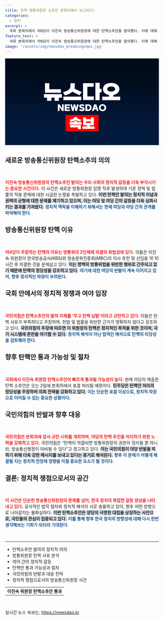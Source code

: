 ```yaml
---
title: 탄핵 방통위원장 소추안 본회의에서 보고되다!
categories:
  - 정치
excerpt: >
  국회 본회의에서 야6당이 이진숙 방송통신위원장에 대한 탄핵소추안을 발의했다. 이에 대해 국민의힘은 무고 탄핵 남발이라며 강력 반발하고 있는 가운데, 탄핵안은 2일 표결 처리될 예정이다.
feature_text: >
  국회 본회의에서 야6당이 이진숙 방송통신위원장에 대한 탄핵소추안을 발의했다. 이에 대해 국민의힘은 무고 탄핵 남발이라며 강력 반발하고 있는 가운데, 탄핵안은 2일 표결 처리될 예정이다.
image: '/assets/img/newsdao_breakingnews.jpg'
---
```


<p><img src="/assets/img/newsdao_breakingnews.jpg" alt="flaretime 속보" /></p>

<h2 data-ke-size="size26">새로운 방송통신위원장 탄핵소추의 의의</h2>

<p data-ke-size="size16">&nbsp;</p>

<p><b><span style="color: #ee2323;">이진숙 방송통신위원장의 탄핵소추안 발의는 우리 사회의 정치적 갈등을 더욱 부각시키는 중요한 사건이다.</span></b> 이 사건은 새로운 방통위원장 임명 직후 발생하여 기존 정책 및 법률의 적용 문제에 대한 시급한 논쟁을 촉발하고 있다. <b><span style="background-color: #21538527;">이번 탄핵안 발의는 정치적 이념과 권력의 균형에 대한 문제를 제기하고 있으며, 이는 야당 및 여당 간의 갈등을 더욱 심화시키는 결과를 가져왔다.</span></b> <b><span style="color: #1a5490;">정치적 맥락을 이해하기 위해서는 현재 여당과 야당 간의 관계를 파악해야 한다.</span></b></p>

<h2 data-ke-size="size26">방송통신위원장 탄핵 이유</h2>

<p data-ke-size="size16">&nbsp;</p>

<p><b><span style="color: #ee2323;">야4당이 주장하는 탄핵의 이유는 방통위의 2인체제 의결의 위법성에 있다.</span></b> 이들은 이진숙 위원장이 한국방송공사(KBS)와 방송문화진흥회(MBC)의 이사 추천 및 선임을 약 10시간 후 의결한 것을 문제삼고 있다. <b><span style="background-color: #21538527;">이는 명백히 방통위법을 위반한 행위로 간주되고 있기 때문에 탄핵의 정당성을 강조하고 있다.</span></b> <b><span style="color: #1a5490;">여기에 대한 여당의 반발이 계속 이어지고 있어, 향후 정치적인 파장이 우려된다.</span></b></p>

<h2 data-ke-size="size26">국회 안에서의 정치적 정쟁과 여야 입장</h2>

<p data-ke-size="size16">&nbsp;</p>

<p><b><span style="color: #ee2323;">국민의힘은 탄핵소추안의 발의 자체를 '무고 탄핵 남발'이라고 규탄하고 있다.</span></b> 이들은 탄핵 사유가 부족하다고 주장하며, 헌법 및 법률을 위반한 근거가 명확하지 않다고 강조하고 있다. <b><span style="background-color: #21538527;">국민의힘의 주장에 따르면 이 위원장의 탄핵은 정치적인 목적을 위한 것이며, 국가 시스템에 혼란을 야기할 수 있다.</span></b> <b><span style="color: #1a5490;">정치적 해석이 아닌 법적인 해석으로 탄핵의 타당성을 검토해야 한다.</span></b></p>

<h2 data-ke-size="size26">향후 탄핵안 통과 가능성 및 절차</h2>

<p data-ke-size="size16">&nbsp;</p>

<p><b><span style="color: #ee2323;">국회에서 이진숙 위원장 탄핵소추안이 빠르게 통과될 가능성이 높다.</span></b> 현재 야당이 제출한 탄핵 소추안은 오는 2일에 본회의에서 표결 처리될 예정이다. <b><span style="background-color: #21538527;">민주당은 탄핵안 처리의 정당성을 주장하며 의회 전략을 강화하고 있다.</span></b> <b><span style="color: #1a5490;">이는 단순한 표결 이상으로, 정치적 파장으로 이어질 수 있는 중요한 상황이다.</span></b></p>

<h2 data-ke-size="size26">국민의힘의 반발과 향후 대응</h2>

<p data-ke-size="size16">&nbsp;</p>

<p><b><span style="color: #ee2323;">국민의힘은 본회의에 앞서 규탄 시위를 개최하며, 야당의 탄핵 추진을 저지하기 위한 노력을 강화하고 있다.</span></b> 국민의힘은 “탄핵이 의결되면 방통위원장의 권한이 정지될 뿐 아니라, 방송통신행정이 마비될 수 있다”고 경고하고 있다. <b><span style="background-color: #21538527;">이는 국민의힘이 야당 반발을 피하기 위해 더욱 강한 메시지를 보내고 있다는 증거로 해석된다.</span></b> <b><span style="color: #1a5490;">향후 이 문제가 어떻게 해결될 지는 정치적 전망에 영향을 미칠 중요한 요소가 될 것이다.</span></b></p>

<h2 data-ke-size="size26">결론: 정치적 쟁점으로서의 공간</h2>

<p data-ke-size="size16">&nbsp;</p>

<p><b><span style="color: #ee2323;">이 사건은 단순한 방송통신위원장의 문제를 넘어, 한국 정치의 복잡한 갈등 양상을 나타내고 있다.</span></b> 공식적인 법적 절차와 정치적 해석이 서로 충돌하고 있어, 향후 어떤 방향으로 나아갈지는 불확실하다. <b><span style="background-color: #21538527;">이번 탄핵소추안은 양당의 극명한 대립을 상징하는 사안으로, 국민들의 관심이 집중되고 있다.</span></b> <b><span style="color: #1a5490;">이를 통해 향후 한국 정치의 방향성에 대해 다시 한번 생각해보는 기회가 되리라 기대된다.</span></b></p>

<p data-ke-size="size16">&nbsp;</p>

<hr/>

<ul>
    <li>탄핵소추안 발의의 정치적 의의</li>
    <li>방통위원장 탄핵 사유 분석</li>
    <li>여야 간의 정치적 갈등</li>
    <li>탄핵안 통과 가능성과 절차</li>
    <li>국민의힘의 반발과 대응 전략</li>
    <li>정치적 쟁점으로서의 방송통신위원장 사건</li>
</ul> 

<table>
    <tr>
        <td style="text-align: center; height: 17px;"><b>이진숙 위원장 탄핵소추안 통과</b></td>
    </tr>
</table> 

<p data-ke-size="size16">&nbsp;</p>
실시간 뉴스 속보는, <a href="https://newsdao.kr" rel="dofollow">https://newsdao.kr</a>


